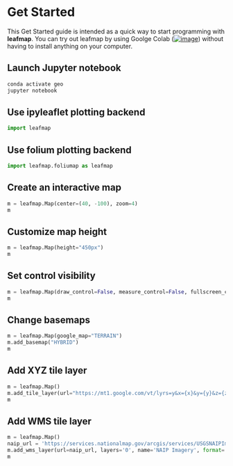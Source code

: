 # Get Started

This Get Started guide is intended as a quick way to start programming with **leafmap**. You can try out leafmap by using Goolge Colab ([![image](https://colab.research.google.com/assets/colab-badge.svg)](https://gishub.org/leafmap-colab)) without having to install anything on your computer.

## Launch Jupyter notebook

```bash
conda activate geo
jupyter notebook
```

## Use ipyleaflet plotting backend

```python
import leafmap
```

## Use folium plotting backend

```python
import leafmap.foliumap as leafmap
```

## Create an interactive map

```python
m = leafmap.Map(center=(40, -100), zoom=4)
m
```

## Customize map height

```python
m = leafmap.Map(height="450px")
m
```

## Set control visibility

```python
m = leafmap.Map(draw_control=False, measure_control=False, fullscreen_control=False, attribution_control=True)
m
```

## Change basemaps

```python
m = leafmap.Map(google_map="TERRAIN")
m.add_basemap("HYBRID")
m
```

## Add XYZ tile layer

```python
m = leafmap.Map()
m.add_tile_layer(url="https://mt1.google.com/vt/lyrs=y&x={x}&y={y}&z={z}", name="Google Satellite")
m
```

## Add WMS tile layer

```python
m = leafmap.Map()
naip_url = 'https://services.nationalmap.gov/arcgis/services/USGSNAIPImagery/ImageServer/WMSServer?'
m.add_wms_layer(url=naip_url, layers='0', name='NAIP Imagery', format='image/png', shown=True)
m
```
